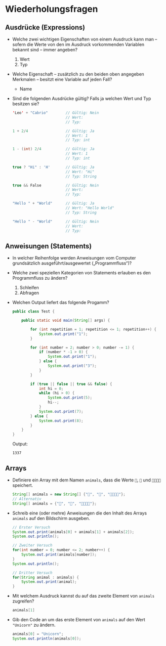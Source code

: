 # Wiederholungsfragen

## Ausdrücke (Expressions)

- Welche zwei wichtigen Eigenschaften von einem Ausdruck kann man – sofern die Werte von den im Ausdruck vorkommenden Variablen bekannt sind – immer angeben?

  1. Wert
  2. Typ

- Welche Eigenschaft – zusätzlich zu den beiden oben angegeben Merkmalen – besitzt eine Variable auf jeden Fall?

  - Name

- Sind die folgenden Ausdrücke gültig? Falls ja welchen Wert und Typ besitzen sie?

  ```java
  'Leo' + "Cabrio"        // Gültig: Nein
                          // Wert:
                          // Typ:

  1 + 2/4                 // Gültig: Ja
                          // Wert: 1
                          // Typ: int

  1 - (int) 2/4           // Gültig: Ja
                          // Wert: 1
                          // Typ: int

  true ? "Hi" : 'H'       // Gültig: Ja
                          // Wert: "Hi"
                          // Typ: String

  true && False           // Gültig: Nein
                          // Wert:
                          // Typ:

  "Hello " + "World"      // Gültig: Ja
                          // Wert: "Hello World"
                          // Typ: String

  "Hello " - "World"      // Gültig: Nein
                          // Wert:
                          // Typ:
  ```

## Anweisungen (Statements)

- In welcher Reihenfolge werden Anweisungen vom Computer grundsätzlich ausgeführt/ausgewertet („Programmfluss“)?

- Welche zwei speziellen Kategorien von Statements erlauben es  den Programmfluss zu ändern?

  1. Schleifen
  2. Abfragen

- Welchen Output liefert das folgende Progamm?

  ```java
  public class Test {

      public static void main(String[] args) {

          for (int repetition = 1; repetition <= 1; repetition++) {
              System.out.print("1");
          }

          for (int number = 2; number > 0; number -= 1) {
              if (number * -1 > 0) {
                  System.out.print("1");
              } else {
                  System.out.print("3");
              }
          }

          if (true || false || true && false) {
              int hi = 0;
              while (hi > 0) {
                  System.out.print(5);
                  hi--;
              }
              System.out.print(7);
          } else {
              System.out.print(8);
          }
      }
  }
  ```

  Output:

  ```
  1337
  ```

## Arrays

- Definiere ein Array mit dem Namen `animals`, dass die Werte `🦄`, `🐰` und `🙈🙉🙊🐳` speichert.

  ```java
  String[] animals = new String[] {"🦄", "🐰", "🙈🙉🙊🐳"};
  // Alternativ
  String[] animals = {"🦄", "🐰", "🙈🙉🙊🐳"};
  ```

- Schreib eine (oder mehre) Anweisungen die den Inhalt des Arrays  `animals` auf den Bildschirm ausgeben.

  ```java
  // Erster Versuch
  System.out.print(animals[0] + animals[1] + animals[2]);
  System.out.println();

  // Zweiter Versuch
  for(int number = 0; number <= 2; number++) {
      System.out.print(animals[number]);
  }
  System.out.println();

  // Dritter Versuch
  for(String animal : animals) {
      System.out.print(animal);
  }
  ```

- Mit welchem Ausdruck kannst du auf das zweite Element von `animals` zugreifen?

  ```java
  animals[1]
  ```

- Gib den Code an um das erste Element von `animals` auf den Wert `"Unicorn"` zu ändern.

  ```java
  animals[0] = "Unicorn";
  System.out.println(animals[0]);
  ```
